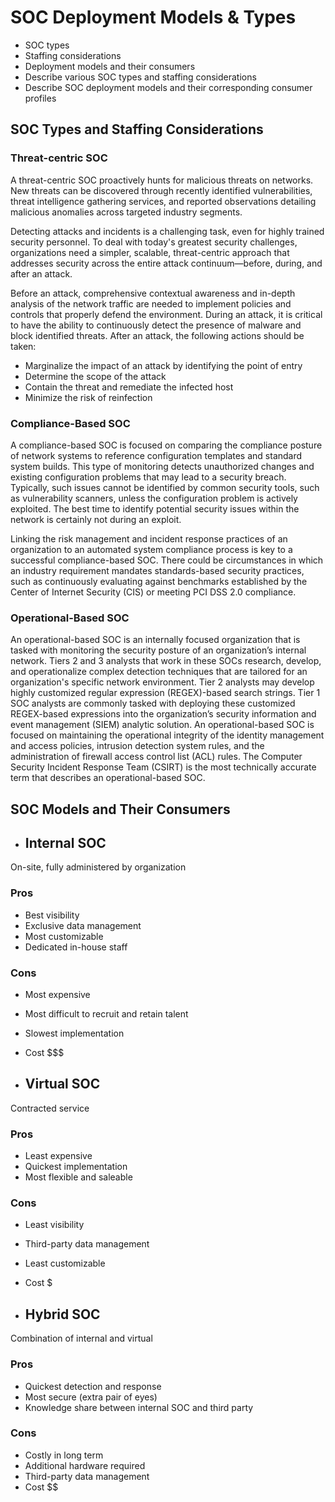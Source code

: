 # SOC Deployment Models & Types

- SOC types
- Staffing considerations
- Deployment models and their consumers
- Describe various SOC types and staffing considerations
- Describe SOC deployment models and their corresponding consumer profiles 

## SOC Types and Staffing Considerations

### Threat-centric SOC

A threat-centric SOC proactively hunts for malicious threats on networks. New threats can be discovered through recently identified vulnerabilities, threat intelligence gathering services, and reported observations detailing malicious anomalies across targeted industry segments.

Detecting attacks and incidents is a challenging task, even for highly trained security personnel. To deal with today's greatest security challenges, organizations need a simpler, scalable, threat-centric approach that addresses security across the entire attack continuum—before, during, and after an attack. 

Before an attack, comprehensive contextual awareness and in-depth analysis of the network traffic are needed to implement policies and controls that properly defend the environment.
During an attack, it is critical to have the ability to continuously detect the presence of malware and block identified threats.
After an attack, the following actions should be taken:

- Marginalize the impact of an attack by identifying the point of entry
- Determine the scope of the attack
- Contain the threat and remediate the infected host
- Minimize the risk of reinfection

### Compliance-Based SOC

A compliance-based SOC is focused on comparing the compliance posture of network systems to reference configuration templates and standard system builds. This type of monitoring detects unauthorized changes and existing configuration problems that may lead to a security breach. Typically, such issues cannot be identified by common security tools, such as vulnerability scanners, unless the configuration problem is actively exploited. The best time to identify potential security issues within the network is certainly not during an exploit.

Linking the risk management and incident response practices of an organization to an automated system compliance process is key to a successful compliance-based SOC. There could be circumstances in which an industry requirement mandates standards-based security practices, such as continuously evaluating against benchmarks established by the Center of Internet Security (CIS) or meeting PCI DSS 2.0 compliance.

### Operational-Based SOC

An operational-based SOC is an internally focused organization that is tasked with monitoring the security posture of an organization’s internal network. Tiers 2 and 3 analysts that work in these SOCs research, develop, and operationalize complex detection techniques that are tailored for an organization's specific network environment. Tier 2 analysts may develop highly customized regular expression (REGEX)-based search strings. Tier 1 SOC analysts are commonly tasked with deploying these customized REGEX-based expressions into the organization’s security information and event management (SIEM) analytic solution. An operational-based SOC is focused on maintaining the operational integrity of the identity management and access policies, intrusion detection system rules, and the administration of firewall access control list (ACL) rules. The Computer Security Incident Response Team (CSIRT) is the most technically accurate term that describes an operational-based SOC.

## SOC Models and Their Consumers

- ## Internal SOC

On-site, fully administered by organization

### Pros

- Best visibility
- Exclusive data management
- Most customizable
- Dedicated in-house staff

### Cons

- Most expensive
- Most difficult to recruit and retain talent
- Slowest implementation
- Cost $$$

- ## Virtual SOC

Contracted service

### Pros

- Least expensive
- Quickest implementation
- Most flexible and saleable

### Cons

- Least visibility
- Third-party data management
- Least customizable
- Cost $

- ## Hybrid SOC

Combination of internal and virtual

### Pros

- Quickest detection and response
- Most secure (extra pair of eyes)
- Knowledge share between internal SOC and third party

### Cons

- Costly in long term
- Additional hardware required
- Third-party data management
- Cost $$
